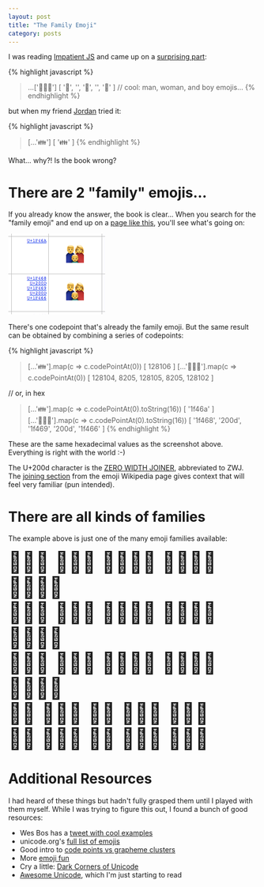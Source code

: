 ```yaml
---
layout: post
title: "The Family Emoji"
category: posts
---
```


I was reading [Impatient JS](http://exploringjs.com/impatient-js/index.html) and came up on a [surprising part](http://exploringjs.com/impatient-js/ch_strings.html#caveat-grapheme-clusters):

{% highlight javascript %}
> ...['👨‍👩‍👦']
[ '👨', '‍', '👩', '‍', '👦' ]     // cool: man, woman, and boy emojis...
{% endhighlight %}

but when my friend [Jordan](https://twitter.com/jzhang729) tried it:

{% highlight javascript %}
> [...'👪']
[ '👪' ]
{% endhighlight %}

What... why?! Is the book wrong?


# There are 2 "family" emojis...

If you already know the answer, the book is clear... When you search for the
"family emoji" and end up on a [page like this](http://unicode.org/emoji/charts/full-emoji-list.html#family),
you'll see what's going on:

![two family graphemes](/assets/emoji-family/two-families.png)

There's one codepoint that's already the family emoji. But the same result can be obtained by combining a series of codepoints:

{% highlight javascript %}
> [...'👪'].map(c => c.codePointAt(0))
[ 128106 ]
> [...'👨‍👩‍👦'].map(c => c.codePointAt(0))
[ 128104, 8205, 128105, 8205, 128102 ]

// or, in hex
> [...'👪'].map(c => c.codePointAt(0).toString(16))
[ '1f46a' ]
> [...'👨‍👩‍👦'].map(c => c.codePointAt(0).toString(16))
[ '1f468', '200d', '1f469', '200d', '1f466' ]
{% endhighlight %}

These are the same hexadecimal values as the screenshot above. Everything is right with the world :-)

The U+200d character is the [ZERO WIDTH JOINER](https://en.wikipedia.org/wiki/Zero-width_joiner), abbreviated to ZWJ.
The [joining section](https://en.wikipedia.org/wiki/Emoji#Joining) from the emoji Wikipedia page gives context that
will feel very familiar (pun intended).


# There are all kinds of families

The example above is just one of the many emoji families available:

<div style="font-size: 300%">
👨‍👩‍👦 👨‍👩‍👧 👨‍👩‍👧‍👦 👨‍👩‍👦‍👦 👨‍👩‍👧‍👧
</div>

<div style="font-size: 300%">
👨‍👨‍👦 👨‍👨‍👧 👨‍👨‍👧‍👦 👨‍👨‍👦‍👦 👨‍👨‍👧‍👧
</div>

<div style="font-size: 300%">
👩‍👩‍👦 👩‍👩‍👧 👩‍👩‍👧‍👦 👩‍👩‍👦‍👦 👩‍👩‍👧‍👧
</div>

<div style="font-size: 300%">
👨‍👦 👨‍👦‍👦 👨‍👧 👨‍👧‍👦 👨‍👧‍👧
</div>

<div style="font-size: 300%">
👩‍👦 👩‍👦‍👦 👩‍👧 👩‍👧‍👦 👩‍👧‍👧
</div>


# Additional Resources

I had heard of these things but hadn't fully grasped them until I played with them myself. While
I was trying to figure this out, I found a bunch of good resources:

* Wes Bos has a [tweet with cool examples](https://twitter.com/wesbos/status/769228067780825088?lang=en)
* unicode.org's [full list of emojis](http://unicode.org/emoji/charts/full-emoji-list.html)
* Good intro to [code points vs grapheme clusters](https://manishearth.github.io/blog/2017/01/14/stop-ascribing-meaning-to-unicode-code-points/)
* More [emoji fun](https://manishearth.github.io/blog/2017/01/15/breaking-our-latin-1-assumptions/#emoji)
* Cry a little: [Dark Corners of Unicode](https://eev.ee/blog/2015/09/12/dark-corners-of-unicode/)
* [Awesome Unicode](https://github.com/jagracey/Awesome-Unicode), which I'm just starting to read

